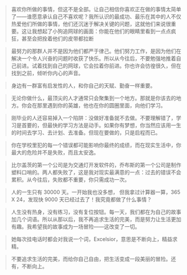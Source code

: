 >   喜欢你所做的事情，但这不是全部。让自己相信你喜欢正在做的事情太简单了——谁愿意承认自己不喜欢呢？我所认识的最成功、最乐在其中的人不仅热爱他们所做的事情，他们还沉迷于解决关键的问题，这就他们来说很重要。这让我想起了小狗追网球的画面：你能在他们的眼睛里看到一点点疯狂，甚至会把拴着他们的皮带都拉断
  
  
> 最努力的那群人并不是因为他们都严于律己。他们努力工作，是因为他们在解决一个令人兴奋的问题时收获了快乐。所以从今往后，不要勉强地推着自己前进。试着找到自己的网球，它会拉着你前进。你也许会彷徨很久，但在找到之前，倾听你内心的声音。
  
  
> 身边有一群富有启发性的人，和你自己的天赋、勤奋一样重要。
   
   
> 无论你做什么，最顶尖的人才通常只会聚集到一个地方。那就是你该去的地方。你会在那里遇到你的英雄，他也在你的圆圈里面，向他们学习。
  
  
> 刚毕业的人还容易掉入一个陷阱：没做好准备就不去做。不要理解错了，学习是首要的，但最快的学习方法是动手。如果你有梦想，你当然应该用一生的时间去学习、去计划、去准备。但现在要做的，只是启程而已。
  
  
> 你在学校里犯的每一个错误都可能影响你最终的成绩，而在现实生活中，你最大的危险并不是失败，而且太安逸。
  
  
> 比尔盖茨的第一个公司是为交通灯开发软件的，乔布斯的第一个公司是制作塑料口哨的。两人都失败了，这是我对现实最满意的一点：过去的错误不会累积。从今往后，失败都不重要，你只需成功一次。
  
  
> 人的一生只有 30000 天。一开始我也没多想， 但我拿过计算器一算，365 X 24，发现快 9000 天已经过去了！我究竟都做了什么事情？
  
> 人生没有热身，没有练习，没有复位按钮。每一天，我们都在为自己的故事加几个词语。所以从那以后，我不再追求生活的完美，而是努力让生活更加有趣。我希望我的故事成为一场冒险——这改变了一切。
  
  
> 她每次挂电话时都会对我说一个词，Excelsior，意思是不断向上，精益求精。
  
  
> 不要追求生活的完美，而给你自己自由，把生活变成一段美丽的冒险。还有，不断向上。
